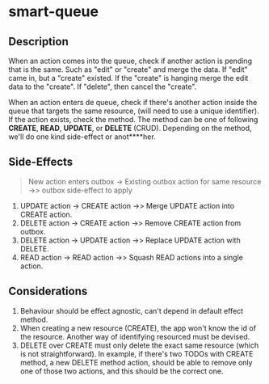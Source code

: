 # smart-queue

## Description
When an action comes into the queue, check if another action is pending that is the same. Such
as "edit" or "create" and merge the data. If "edit" came in, but a "create" existed. If the
"create" is hanging merge the edit data to the "create". If "delete", then cancel the
"create".

When an action enters de queue, check if there's another action inside the queue that targets
the same resource, (will need to use a unique identifier). If the action exists, check the
method. The method can be one of following **CREATE**, **READ**, **UPDATE**, or **DELETE** (CRUD). Depending
on the method, we'll do one kind side-effect or anot****her.

## Side-Effects
> New action enters outbox -> Existing outbox action for same resource ->> outbox side-effect to 
apply
1. UPDATE action -> CREATE action ->> Merge UPDATE action into CREATE action.
2. DELETE action -> CREATE action ->> Remove CREATE action from outbox.
3. DELETE action -> UPDATE action ->> Replace UPDATE action with DELETE.
4. READ action -> READ action ->> Squash READ actions into a single action.

## Considerations

1. Behaviour should be effect agnostic, can't depend in default effect method.
2. When creating a new resource (CREATE), the app won't know the id of the resource. Another way 
of identifying resourced must be devised.
3. DELETE over CREATE must only delete the exact same resource (which is not straightforward). In
 example, if there's two TODOs with CREATE method, a new DELETE method action, should be able to 
 remove only one of those two actions, and this should be the correct one. 
